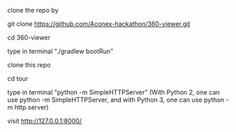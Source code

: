 clone the repo by

git clone https://github.com/Aconex-hackathon/360-viewer.git

cd 360-viewer

type in terminal "./gradlew bootRun"


clone this repo

cd tour

type in terminal "python -m SimpleHTTPServer" (With Python 2, one can use python -m SimpleHTTPServer, and with Python 3, one can use python -m http.server)

visit http://127.0.0.1:8000/

